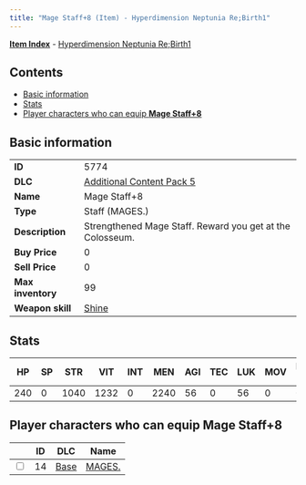 ```yaml
---
title: "Mage Staff+8 (Item) - Hyperdimension Neptunia Re;Birth1"
---
```


[**Item Index**](/neptunia/rb1/item/index.html) - [Hyperdimension Neptunia Re;Birth1](/neptunia/rb1)

## Contents

- [Basic information](#basic-information)
- [Stats](#stats)
- [Player characters who can equip **Mage Staff+8**](#player-characters-who-can-equip-mage-staff-8)

## Basic information

|   |   |
| -- | -- |
| **ID** | 5774 |
| **DLC** | [Additional Content Pack 5](/neptunia/rb1/dlc/14-pack5.html) |
| **Name** | Mage Staff+8 |
| **Type** | Staff (MAGES.) |
| **Description** | Strengthened Mage Staff. Reward you get at the Colosseum. |
| **Buy Price** | 0 |
| **Sell Price** | 0 |
| **Max inventory** | 99 |
| **Weapon skill** | [Shine](/neptunia/rb1/skill/1-2801-shine.html) |

## Stats

| HP | SP | STR | VIT | INT | MEN | AGI | TEC | LUK | MOV | Fire res. | Ice res. | Wind res. | Lightning res. |
| -- | -- | --- | --- | --- | --- | --- | --- | --- | --- | --------- | -------- | --------- | -------------- |
| 240 | 0 | 1040 | 1232 | 0 | 2240 | 56 | 0 | 56 | 0 | 0 | 0 | 0 | 0 |

## Player characters who can equip **Mage Staff+8**

|    | ID | DLC | Name |
| -- | -- | --- | ---- |
| <input type="checkbox" id="rb1-player-1-14" class="trackbox" /> | 14 | [Base](/neptunia/rb1/dlc/1-base.html) | [MAGES.](/neptunia/rb1/player/1-14-mages.html) |